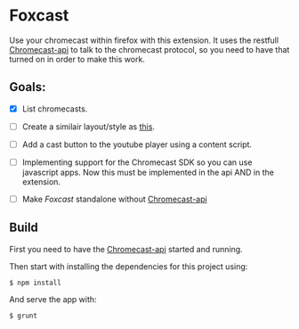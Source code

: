 # Foxcast
Use your chromecast within firefox with this extension. It uses the restfull [Chromecast-api](https://github.com/KeizerDev/Chromecast-api) to talk to the chromecast protocol, so you need to have that turned on in order to make this work. 

## Goals:
- [x] List chromecasts.
- [ ] Create a similair layout/style as [this](https://lh3.googleusercontent.com/EkTIaGSPLZHBuEv9Dk7fDDG_Lt3kjJ1u9stXLvaZqMQsaMqbSp1-Gg06HC6UPALQFuBPypkimKo=s640-h400-e365).
- [ ] Add a cast button to the youtube player using a content script.
- [ ] Implementing support for the Chromecast SDK so you can use javascript apps. Now this must be implemented in the api AND in the extension.
- [ ] Make *Foxcast* standalone without [Chromecast-api](https://github.com/KeizerDev/Chromecast-api) 


## Build

First you need to have the [Chromecast-api](https://github.com/KeizerDev/Chromecast-api) started and running.

Then start with installing the dependencies for this project using:
```
$ npm install 
```

And serve the app with:
```
$ grunt
```
